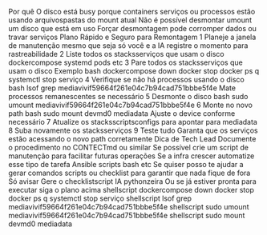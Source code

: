 Por quê
 O disco está busy porque containers serviços ou processos estão usando arquivospastas do mount atual
 Não é possível desmontar umount um disco que está em uso
 Forçar desmontagem pode corromper dados ou travar serviços
 Plano Rápido e Seguro para Remontagem
1 Planeje a janela de manutenção mesmo que seja só você e a IA registre o momento para rastreabilidade
2 Liste todos os stacksserviços que usam o disco
dockercompose systemd pods etc
3 Pare todos os stacksserviços que usam o disco
 Exemplo
bash
dockercompose down
docker stop docker ps q
systemctl stop serviço
4 Verifique se não há processos usando o disco
bash
lsof  grep mediavivif59664f261e04c7b94cad751bbbe5f4e
Mate processos remanescentes se necessário
5 Desmonte o disco
bash
sudo umount mediavivif59664f261e04c7b94cad751bbbe5f4e
6 Monte no novo path
bash
sudo mount devmd0 mediadata
Ajuste o device conforme necessário
7 Atualize os stacksscriptsconfigs para apontar para mediadata
8 Suba novamente os stacksserviços
9 Teste tudo
Garanta que os serviços estão acessando o novo path corretamente
 Dica de Tech Lead
 Documente o procedimento no CONTECTmd ou similar
 Se possível crie um script de manutenção para facilitar futuras operações
 Se a infra crescer automatize esse tipo de tarefa Ansible scripts bash etc
Se quiser posso te ajudar a gerar comandos scripts ou checklist para garantir que nada fique de fora
Só avisar
 Gere o checklistscript IA pythonzeira
Ou se já estiver pronta para executar siga o plano acima
shellscript
dockercompose down
docker stop docker ps q
systemctl stop serviço
shellscript
lsof  grep mediavivif59664f261e04c7b94cad751bbbe5f4e
shellscript
sudo umount mediavivif59664f261e04c7b94cad751bbbe5f4e
shellscript
sudo mount devmd0 mediadata